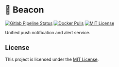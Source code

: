 # :postbox: Beacon

[![Gitlab Pipeline Status](https://img.shields.io/gitlab/pipeline/daystram/beacon/main)](https://gitlab.com/daystram/beacon/-/pipelines)
[![Docker Pulls](https://img.shields.io/docker/pulls/daystram/beacon)](https://hub.docker.com/r/daystram/beacon)
[![MIT License](https://img.shields.io/github/license/daystram/beacon)](https://github.com/daystram/beacon/blob/master/LICENSE)

Unified push notification and alert service.

## License
This project is licensed under the [MIT License](https://github.com/daystram/beacon/blob/master/LICENSE).

